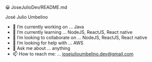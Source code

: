 😀 JoseJulioDev/README.md

  José Julio Umbelino

- 🔭 I’m currently working on ... Java
- 🌱 I’m currently learning ... NodeJS, ReactJS, React native
- 👯 I’m looking to collaborate on ... NodeJS, ReactJS, React native
- 🤔 I’m looking for help with ... AWS
- 💬 Ask me about ... anything
- 📫 How to reach me: ... josejulioumbelino.dev@gmail.com

